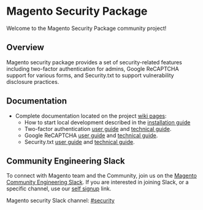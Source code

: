 # Magento Security Package

Welcome to the Magento Security Package community project!

## Overview

Magento security package provides a set of security-related features including two-factor authentication for admins, Google ReCAPTCHA support for various forms, and Security.txt to support vulnerability
disclosure practices.

## Documentation

- Complete documentation located on the project [wiki pages](https://github.com/magento/security-package/wiki):
    - How to start local development described in the [installation guide](https://github.com/magento/security-package/wiki/Metapackage-Installation-Guide)
    - Two-factor authentication [user guide](https://experienceleague.adobe.com/en/docs/commerce-admin/systems/security/2fa/security-two-factor-authentication) and [technical guide](https://developer.adobe.com/commerce/testing/functional-testing-framework/two-factor-authentication/).
    - Google ReCAPTCHA [user guide](https://experienceleague.adobe.com/en/docs/commerce-admin/systems/security/captcha/security-google-recaptcha) and [technical guide](https://experienceleague.adobe.com/docs/commerce-admin/systems/security/captcha/security-google-recaptcha.html).
    - Security.txt [user guide](https://experienceleague.adobe.com/en/docs/commerce-admin/config/security/security-txt) and [technical guide](https://experienceleague.adobe.com/docs/commerce-operations/configuration-guide/security/security-txt.html).

## Community Engineering Slack

To connect with Magento team and the Community, join us on the [Magento Community Engineering Slack](https://magentocommeng.slack.com).
If you are interested in joining Slack, or a specific channel, use our [self signup](https://opensource.magento.com/slack) link.

Magento security Slack channel: [#security](https://magentocommeng.slack.com/archives/CANPJTBC5)
